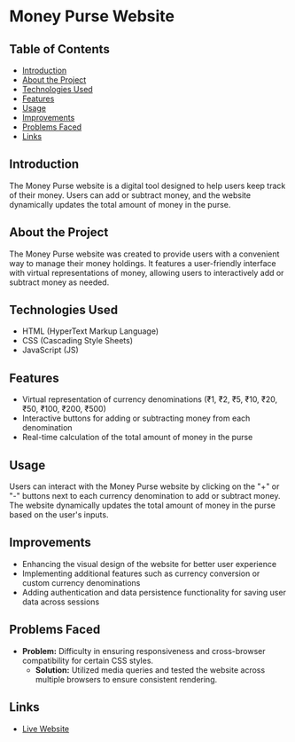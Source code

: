 # Money Purse Website

## Table of Contents

- [Introduction](#introduction)
- [About the Project](#about-the-project)
- [Technologies Used](#technologies-used)
- [Features](#features)
- [Usage](#usage)
- [Improvements](#improvements)
- [Problems Faced](#problems-faced)
- [Links](#links)

## Introduction

The Money Purse website is a digital tool designed to help users keep track of their money. Users can add or subtract money, and the website dynamically updates the total amount of money in the purse.

## About the Project

The Money Purse website was created to provide users with a convenient way to manage their money holdings. It features a user-friendly interface with virtual representations of money, allowing users to interactively add or subtract money as needed.

## Technologies Used

- HTML (HyperText Markup Language)
- CSS (Cascading Style Sheets)
- JavaScript (JS)

## Features

- Virtual representation of currency denominations (₹1, ₹2, ₹5, ₹10, ₹20, ₹50, ₹100, ₹200, ₹500)
- Interactive buttons for adding or subtracting money from each denomination
- Real-time calculation of the total amount of money in the purse

## Usage

Users can interact with the Money Purse website by clicking on the "+" or "-" buttons next to each currency denomination to add or subtract money. The website dynamically updates the total amount of money in the purse based on the user's inputs.

## Improvements

- Enhancing the visual design of the website for better user experience
- Implementing additional features such as currency conversion or custom currency denominations
- Adding authentication and data persistence functionality for saving user data across sessions

## Problems Faced

- **Problem:** Difficulty in ensuring responsiveness and cross-browser compatibility for certain CSS styles.
  - **Solution:** Utilized media queries and tested the website across multiple browsers to ensure consistent rendering.

## Links

- [Live Website](https://moneypurse17ds.netlify.app/)


